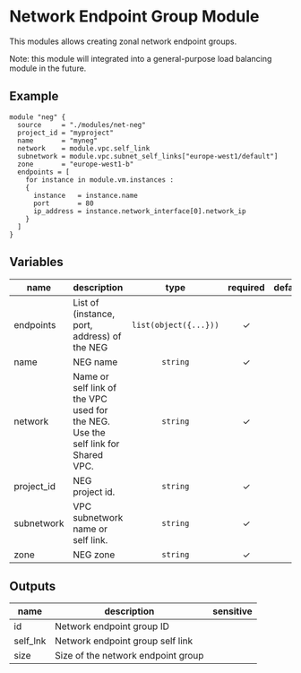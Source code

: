 # Network Endpoint Group Module

This modules allows creating zonal network endpoint groups.

Note: this module will integrated into a general-purpose load balancing module in the future.

## Example
```hcl
module "neg" {
  source     = "./modules/net-neg"
  project_id = "myproject"
  name       = "myneg"
  network    = module.vpc.self_link
  subnetwork = module.vpc.subnet_self_links["europe-west1/default"]
  zone       = "europe-west1-b"
  endpoints = [
    for instance in module.vm.instances :
    {
      instance   = instance.name
      port       = 80
      ip_address = instance.network_interface[0].network_ip
    }
  ]
}
```

<!-- BEGIN TFDOC -->
## Variables

| name | description | type | required | default |
|---|---|:---: |:---:|:---:|
| endpoints | List of (instance, port, address) of the NEG | <code title="list&#40;object&#40;&#123;&#10;instance   &#61; string&#10;port       &#61; number&#10;ip_address &#61; string&#10;&#125;&#41;&#41;">list(object({...}))</code> | ✓ |  |
| name | NEG name | <code title="">string</code> | ✓ |  |
| network | Name or self link of the VPC used for the NEG. Use the self link for Shared VPC. | <code title="">string</code> | ✓ |  |
| project_id | NEG project id. | <code title="">string</code> | ✓ |  |
| subnetwork | VPC subnetwork name or self link. | <code title="">string</code> | ✓ |  |
| zone | NEG zone | <code title="">string</code> | ✓ |  |

## Outputs

| name | description | sensitive |
|---|---|:---:|
| id | Network endpoint group ID |  |
| self_lnk | Network endpoint group self link |  |
| size | Size of the network endpoint group |  |
<!-- END TFDOC -->
